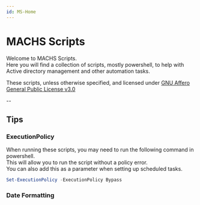 ```yaml
---
id: MS-Home
---
```


# MACHS Scripts

Welcome to MACHS Scripts.  
Here you will find a collection of scripts, mostly powershell, to help with Active directory management and other automation tasks.  
  
These scripts, unless otherwise specified, and licensed under [GNU Affero General Public License v3.0](/license.md)  

--  

## Tips  

### ExecutionPolicy

When running these scripts, you may need to run the following command in powershell.  
This will allow you to run the script without a policy error.  
You can also add this as a parameter when setting up scheduled tasks.  

```powershell
Set-ExecutionPolicy -ExecutionPolicy Bypass
```

### Date Formatting  

